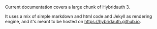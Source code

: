 Current documentation covers a large chunk of Hybridauth 3. 

It uses a mix of simple markdown and html code and Jekyll as rendering engine, and it's meant to be hosted on https://hybridauth.github.io.
